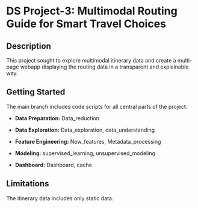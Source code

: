 # DS Project-3: Multimodal Routing Guide for Smart Travel Choices

## Description
This project sought to explore multimodal itinerary data and create a multi-page webapp displaying the routing data in a transparent and explainable way.

## Getting Started

The main branch includes code scripts for all central parts of the project. 

- **Data Preparation:** Data_reduction

- **Data Exploration:** Data_exploration, data_understanding

- **Feature Engineering:** New_features, Metadata_processing

- **Modeling:** supervised_learning, unsupervised_modeling

- **Dashboard:** Dashboard, cache

## Limitations
The itinerary data includes only static data.
